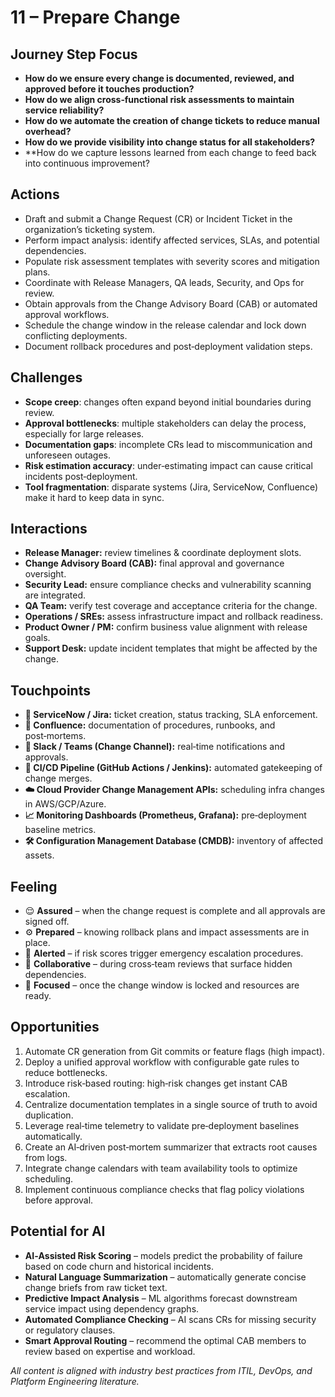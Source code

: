 # 11 – Prepare Change

## Journey Step Focus
- **How do we ensure every change is documented, reviewed, and approved before it touches production?**  
- **How do we align cross‑functional risk assessments to maintain service reliability?**  
- **How do we automate the creation of change tickets to reduce manual overhead?**  
- **How do we provide visibility into change status for all stakeholders?**  
- **How do we capture lessons learned from each change to feed back into continuous improvement?

## Actions
- Draft and submit a Change Request (CR) or Incident Ticket in the organization’s ticketing system.  
- Perform impact analysis: identify affected services, SLAs, and potential dependencies.  
- Populate risk assessment templates with severity scores and mitigation plans.  
- Coordinate with Release Managers, QA leads, Security, and Ops for review.  
- Obtain approvals from the Change Advisory Board (CAB) or automated approval workflows.  
- Schedule the change window in the release calendar and lock down conflicting deployments.  
- Document rollback procedures and post‑deployment validation steps.

## Challenges
- **Scope creep**: changes often expand beyond initial boundaries during review.  
- **Approval bottlenecks**: multiple stakeholders can delay the process, especially for large releases.  
- **Documentation gaps**: incomplete CRs lead to miscommunication and unforeseen outages.  
- **Risk estimation accuracy**: under‑estimating impact can cause critical incidents post‑deployment.  
- **Tool fragmentation**: disparate systems (Jira, ServiceNow, Confluence) make it hard to keep data in sync.

## Interactions
- **Release Manager:** review timelines & coordinate deployment slots.  
- **Change Advisory Board (CAB):** final approval and governance oversight.  
- **Security Lead:** ensure compliance checks and vulnerability scanning are integrated.  
- **QA Team:** verify test coverage and acceptance criteria for the change.  
- **Operations / SREs:** assess infrastructure impact and rollback readiness.  
- **Product Owner / PM:** confirm business value alignment with release goals.  
- **Support Desk:** update incident templates that might be affected by the change.

## Touchpoints
- **📌 ServiceNow / Jira:** ticket creation, status tracking, SLA enforcement.  
- **📝 Confluence:** documentation of procedures, runbooks, and post‑mortems.  
- **🤝 Slack / Teams (Change Channel):** real‑time notifications and approvals.  
- **🔄 CI/CD Pipeline (GitHub Actions / Jenkins):** automated gatekeeping of change merges.  
- **☁️ Cloud Provider Change Management APIs:** scheduling infra changes in AWS/GCP/Azure.  
- **📈 Monitoring Dashboards (Prometheus, Grafana):** pre‑deployment baseline metrics.  
- **🛠️ Configuration Management Database (CMDB):** inventory of affected assets.

## Feeling
- 😌 **Assured** – when the change request is complete and all approvals are signed off.  
- ⚙️ **Prepared** – knowing rollback plans and impact assessments are in place.  
- 🚨 **Alerted** – if risk scores trigger emergency escalation procedures.  
- 🤝 **Collaborative** – during cross‑team reviews that surface hidden dependencies.  
- 🎯 **Focused** – once the change window is locked and resources are ready.

## Opportunities
1. Automate CR generation from Git commits or feature flags (high impact).  
2. Deploy a unified approval workflow with configurable gate rules to reduce bottlenecks.  
3. Introduce risk‑based routing: high‑risk changes get instant CAB escalation.  
4. Centralize documentation templates in a single source of truth to avoid duplication.  
5. Leverage real‑time telemetry to validate pre‑deployment baselines automatically.  
6. Create an AI‑driven post‑mortem summarizer that extracts root causes from logs.  
7. Integrate change calendars with team availability tools to optimize scheduling.  
8. Implement continuous compliance checks that flag policy violations before approval.

## Potential for AI
- **AI‑Assisted Risk Scoring** – models predict the probability of failure based on code churn and historical incidents.  
- **Natural Language Summarization** – automatically generate concise change briefs from raw ticket text.  
- **Predictive Impact Analysis** – ML algorithms forecast downstream service impact using dependency graphs.  
- **Automated Compliance Checking** – AI scans CRs for missing security or regulatory clauses.  
- **Smart Approval Routing** – recommend the optimal CAB members to review based on expertise and workload.

*All content is aligned with industry best practices from ITIL, DevOps, and Platform Engineering literature.*
